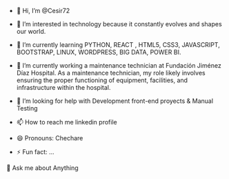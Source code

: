- 👋 Hi, I’m @Cesir72
  
- 👀 I’m interested in technology because it constantly evolves and shapes our world. 

- 🌱 I’m currently learning PYTHON, REACT , HTML5, CSS3, JAVASCRIPT, BOOTSTRAP, LINUX, WORDPRESS, BIG DATA, POWER BI.

- 🔭 I’m currently working a maintenance technician at Fundación Jiménez Díaz Hospital. As a maintenance technician, my role likely involves ensuring the proper functioning of equipment, facilities, and infrastructure within the hospital.

-  🤝 I’m looking for help with Development front-end proyects & Manual Testing

-  📫 How to reach me linkedin profile
   
- 😄 Pronouns: Chechare
  
- ⚡ Fun fact: ...

💬 Ask me about Anything

<!---
Cesir72/Cesir72 is a ✨ special ✨ repository because its `README.md` (this file) appears on your GitHub profile.
You can click the Preview link to take a look at your changes.
--->

